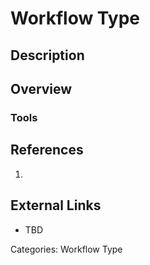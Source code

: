 # Workflow Type #
## Description ##
## Overview ##
### Tools ###
## References ##
1.

## External Links ##
* TBD

Categories: Workflow Type
